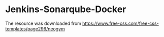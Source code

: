 # Jenkins-Sonarqube-Docker

The resource was downloaded from https://www.free-css.com/free-css-templates/page296/neogym

